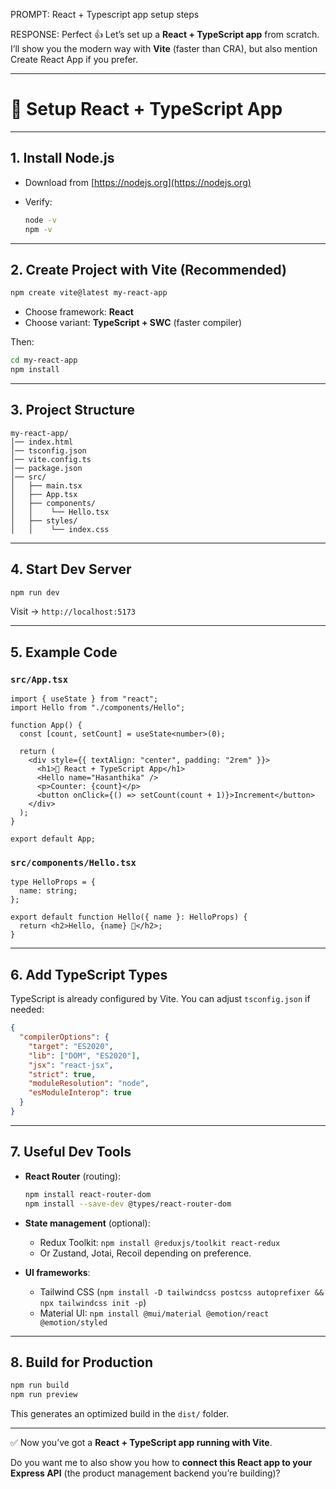 PROMPT: React + Typescript app setup steps

RESPONSE:
Perfect 👍 Let’s set up a **React + TypeScript app** from scratch. I’ll show you the modern way with **Vite** (faster than CRA), but also mention Create React App if you prefer.

---

# 🚀 Setup React + TypeScript App

---

## 1. Install Node.js

* Download from [https://nodejs.org](https://nodejs.org)
* Verify:

  ```bash
  node -v
  npm -v
  ```

---

## 2. Create Project with Vite (Recommended)

```bash
npm create vite@latest my-react-app
```

* Choose framework: **React**
* Choose variant: **TypeScript + SWC** (faster compiler)

Then:

```bash
cd my-react-app
npm install
```

---

## 3. Project Structure

```
my-react-app/
│── index.html
│── tsconfig.json
│── vite.config.ts
│── package.json
│── src/
│   ├── main.tsx
│   ├── App.tsx
│   ├── components/
│   │    └── Hello.tsx
│   ├── styles/
│   │    └── index.css
```

---

## 4. Start Dev Server

```bash
npm run dev
```

Visit → `http://localhost:5173`

---

## 5. Example Code

### `src/App.tsx`

```tsx
import { useState } from "react";
import Hello from "./components/Hello";

function App() {
  const [count, setCount] = useState<number>(0);

  return (
    <div style={{ textAlign: "center", padding: "2rem" }}>
      <h1>🚀 React + TypeScript App</h1>
      <Hello name="Hasanthika" />
      <p>Counter: {count}</p>
      <button onClick={() => setCount(count + 1)}>Increment</button>
    </div>
  );
}

export default App;
```

### `src/components/Hello.tsx`

```tsx
type HelloProps = {
  name: string;
};

export default function Hello({ name }: HelloProps) {
  return <h2>Hello, {name} 👋</h2>;
}
```

---

## 6. Add TypeScript Types

TypeScript is already configured by Vite. You can adjust `tsconfig.json` if needed:

```json
{
  "compilerOptions": {
    "target": "ES2020",
    "lib": ["DOM", "ES2020"],
    "jsx": "react-jsx",
    "strict": true,
    "moduleResolution": "node",
    "esModuleInterop": true
  }
}
```

---

## 7. Useful Dev Tools

* **React Router** (routing):

  ```bash
  npm install react-router-dom
  npm install --save-dev @types/react-router-dom
  ```
* **State management** (optional):

    * Redux Toolkit: `npm install @reduxjs/toolkit react-redux`
    * Or Zustand, Jotai, Recoil depending on preference.
* **UI frameworks**:

    * Tailwind CSS (`npm install -D tailwindcss postcss autoprefixer && npx tailwindcss init -p`)
    * Material UI: `npm install @mui/material @emotion/react @emotion/styled`

---

## 8. Build for Production

```bash
npm run build
npm run preview
```

This generates an optimized build in the `dist/` folder.

---

✅ Now you’ve got a **React + TypeScript app running with Vite**.

Do you want me to also show you how to **connect this React app to your Express API** (the product management backend you’re building)?

